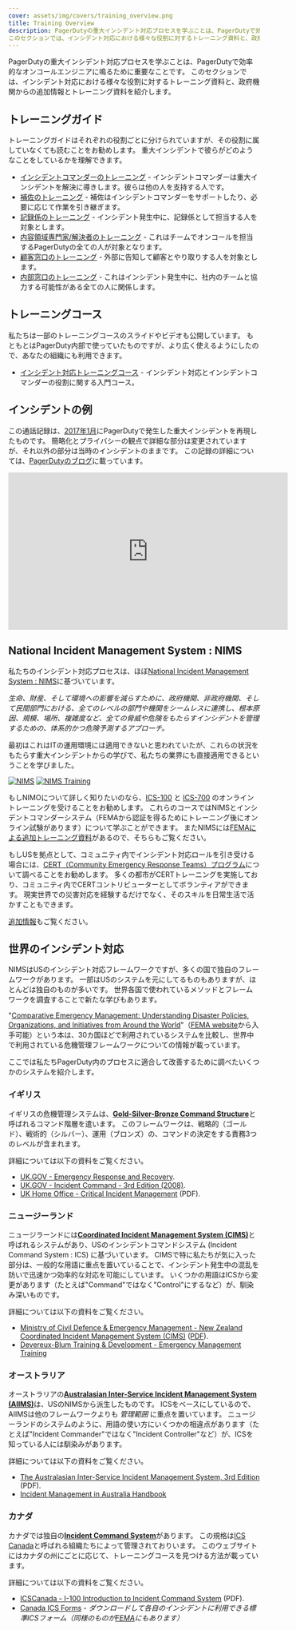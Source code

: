 ```yaml
---
cover: assets/img/covers/training_overview.png
title: Training Overview
description: PagerDutyの重大インシデント対応プロセスを学ぶことは、PagerDutyで効率的なオンコールエンジニアに鳴るために重要なことです。
このセクションでは、インシデント対応における様々な役割に対するトレーニング資料と、政府機関からの追加情報とトレーニング資料を紹介します。
---
```


PagerDutyの重大インシデント対応プロセスを学ぶことは、PagerDutyで効率的なオンコールエンジニアに鳴るために重要なことです。
このセクションでは、インシデント対応における様々な役割に対するトレーニング資料と、政府機関からの追加情報とトレーニング資料を紹介します。

## トレーニングガイド

トレーニングガイドはそれぞれの役割ごとに分けられていますが、その役割に属していなくても読むことをお勧めします。
重大インシデントで彼らがどのようなことをしているかを理解できます。

* [インシデントコマンダーのトレーニング](/training/incident_commander.md) - インシデントコマンダーは重大インシデントを解決に導きします。彼らは他の人を支持する人です。
* [補佐のトレーニング](/training/deputy.md) - 補佐はインシデントコマンダーをサポートしたり、必要に応じて作業を引き継ぎます。
* [記録係のトレーニング](/training/scribe.md) - インシデント発生中に、記録係として担当する人を対象とします。
* [内容領域専門家/解決者のトレーニング](/training/subject_matter_expert.md) - これはチームでオンコールを担当するPagerDutyの全ての人が対象となります。
* [顧客窓口のトレーニング](/training/customer_liaison.md) - 外部に告知して顧客とやり取りする人を対象とします。
* [内部窓口のトレーニング](/training/internal_liaison.md) - これはインシデント発生中に、社内のチームと協力する可能性がある全ての人に関係します。

## トレーニングコース

私たちは一部のトレーニングコースのスライドやビデオも公開しています。
もともとはPagerDuty内部で使っていたものですが、より広く使えるようにしたので、あなたの組織にも利用できます。

* [インシデント対応トレーニングコース](/training/courses/incident_response.md) - インシデント対応とインシデントコマンダーの役割に関する入門コース。

## インシデントの例

この通話記録は、[2017年1月](https://status.pagerduty.com/incidents/510k1bnvwv6g)にPagerDutyで発生した重大インシデントを再現したものです。
簡略化とプライバシーの観点で詳細な部分は変更されていますが、それ以外の部分は当時のインシデントのままです。
この記録の詳細については、[PagerDutyのブログ](https://www.pagerduty.com/blog/incident-response-reenactment/)に載っています。

<iframe width="560" height="315" src="https://www.youtube-nocookie.com/embed/vw6I5DYWkNA?rel=0" frameborder="0" allow="autoplay; encrypted-media" allowfullscreen></iframe>

## National Incident Management System : NIMS

私たちのインシデント対応プロセスは、ほぼ[National Incident Management System : NIMS](https://www.fema.gov/national-incident-management-system)に基づいています。

_生命、財産、そして環境への影響を減らすために、政府機関、非政府機関、そして民間部門における、全てのレベルの部門や機関をシームレスに連携し、根本原因、規模、場所、複雑度など、全ての脅威や危険をもたらすインシデントを管理するための、体系的かつ危険予測するアプローチ。_

最初はこれはITの運用環境には適用できないと思われていたが、これらの状況をもたらす重大インシデントからの学びで、私たちの業界にも直接適用できるということを学びました。

[![NIMS](../assets/img/thumbnails/nims_core.png)](https://www.fema.gov/pdf/emergency/nims/NIMS_core.pdf) [![NIMS Training](../assets/img/thumbnails/nims_training.png)](https://www.fema.gov/pdf/emergency/nims/nims_training_program.pdf)

もしNIMOについて詳しく知りたいのなら、[ICS-100](https://training.fema.gov/is/courseoverview.aspx?code=IS-100.b) と [ICS-700](https://training.fema.gov/is/courseoverview.aspx?code=IS-700.a) のオンライントレーニングを受けることをお勧めします。
これらのコースではNIMSとインシデントコマンダーシステム（FEMAから認証を得るためにトレーニング後にオンライン試験があります）について学ぶことができます。
またNIMSには[FEMAによる追加トレーニング資料](https://training.fema.gov/nims/)があるので、そちらもご覧ください。

もしUSを拠点として、コミュニティ内でインシデント対応ロールを引き受ける場合には、[CERT（Community Emergency Response Teams）プログラム](https://www.fema.gov/community-emergency-response-teams)について調べることをお勧めします。
多くの都市がCERTトレーニングを実施しており、コミュニティ内でCERTコントリビューターとしてボランティアができます。
現実世界での災害対応を経験するだけでなく、そのスキルを日常生活で活かすこともできます。

[追加情報](/resources/reading)もご覧ください。

## 世界のインシデント対応

NIMSはUSのインシデント対応フレームワークですが、多くの国で独自のフレームワークがあります。
一部はUSのシステムを元にしてるものもありますが、ほとんどは独自のものが多いです。
世界各国で使われているメソッドとフレームワークを調査することで新たな学びもあります。


"[Comparative Emergency Management: Understanding Disaster Policies, Organizations, and Initiatives from Around the World](https://training.fema.gov/hiedu/aemrc/booksdownload/compemmgmtbookproject/)"（[FEMA website](https://training.fema.gov/hiedu/aemrc/)から入手可能）という本は、30カ国ほどで利用されているシステムを比較し、世界中で利用されている危機管理フレームワークについての情報が載っています。

ここでは私たちPagerDuty内のプロセスに適合して改善するために調べたいくつかのシステムを紹介します。

### イギリス

イギリスの危機管理システムは、[**Gold-Silver-Bronze Command Structure**](https://en.wikipedia.org/wiki/Gold%E2%80%93silver%E2%80%93bronze_command_structure)と呼ばれるコマンド階層を遣います。
このフレームワークは、戦略的（ゴールド）、戦術的（シルバー）、運用（ブロンズ）の、コマンドの決定をする責務3つのレベルが含まれます。

詳細については以下の資料をご覧ください。

* [UK.GOV - Emergency Response and Recovery](https://www.gov.uk/guidance/emergency-response-and-recovery).
* [UK.GOV - Incident Command - 3rd Edition (2008)](https://www.gov.uk/government/publications/fire-and-rescue-manual-volume-1-incident-command).
* [UK Home Office - Critical Incident Management](https://assets.publishing.service.gov.uk/government/uploads/system/uploads/attachment_data/file/735103/critical-incident-management-v12.0ext.pdf) (PDF).


### ニュージーランド

ニュージラーンドには[**Coordinated Incident Management System (CIMS)**](https://en.wikipedia.org/wiki/Coordinated_Incident_Management_System)と呼ばれるシステムがあり、USのインシデントコマンドシステム (Incident Command System : ICS) に基づいています。
CIMSで特に私たちが気に入った部分は、一般的な用語に重点を置いていることで、インシデント発生中の混乱を防いで迅速かつ効率的な対応を可能にしています。
いくつかの用語はICSから変更があります（たとえば"Command"ではなく"Control"にするなど）が、馴染み深いものです。


詳細については以下の資料をご覧ください。

* [Ministry of Civil Defence & Emergency Management - New Zealand Coordinated Incident Management System (CIMS)](https://www.civildefence.govt.nz/resources/new-zealand-coordinated-incident-management-system-cims-2nd-edition/) ([PDF](https://www.civildefence.govt.nz/assets/Uploads/publications/CIMS-2nd-edition.pdf)).
* [Devereux-Blum Training & Development - Emergency Management Training](https://www.emergencymanagement.co.nz/)

### オーストラリア

オーストラリアの[**Australasian Inter-Service Incident Management System (AIIMS)**](https://en.wikipedia.org/wiki/Australasian_Inter-Service_Incident_Management_System)は、USのNIMSから派生したものです。
ICSをベースにしているので、AIIMSは他のフレームワークよりも _管理範囲_ に重点を置いています。
ニュージーランドのシステムのように、用語の使い方にいくつかの相違点があります（たとえば"Incident Commander"ではなく"Incident Controller"など）が、ICSを知っている人には馴染みがあります。

詳細については以下の資料をご覧ください。

* [The Australasian Inter-Service Incident Management System, 3rd Edition](https://training.fema.gov/hiedu/docs/cem/comparative%20em%20-%20session%2021%20-%20handout%2021-1%20aiims%20manual.pdf) (PDF).
* [Incident Management in Australia Handbook](https://knowledge.aidr.org.au/resources/handbook-14-incident-management-in-australia/)

### カナダ

カナダでは独自の[**Incident Command System**](http://www.icscanada.ca/images/upload//ICS%20OPS%20Description2012.pdf)があります。
この規格は[ICS Canada](http://www.icscanada.ca/en/home.html)と呼ばれる組織たちによって管理されておりいます。
このウェブサイトにはカナダの州にごとに応じて、トレーニングコースを見つける方法が載っています。

詳細については以下の資料をご覧ください。


* [ICSCanada - I-100 Introduction to Incident Command System](http://www.aema.alberta.ca/documents/studentreferencenote86439.pdf) (PDF).
* [Canada ICS Forms](http://www.icscanada.ca/en/Forms.html) - _ダウンロードして各自のインシデントに利用できる標準ICSフォーム（同様のものが[FEMA](https://training.fema.gov/icsresource/icsforms.aspx)にもあります）_

